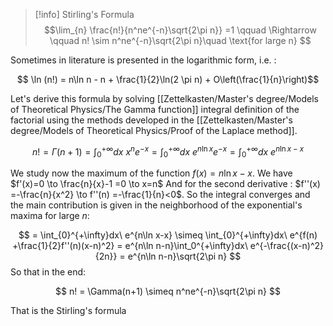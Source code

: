 >[!info] Stirling's Formula
> $$\lim_{n} \frac{n!}{n^ne^{-n}\sqrt{2\pi n}} =1 \qquad \Rightarrow \qquad n! \sim n^ne^{-n}\sqrt{2\pi n}\quad \text{for large n} $$

Sometimes in literature is presented in the logarithmic form, i.e. :

$$ \ln (n!) = n\ln n - n + \frac{1}{2}\ln(2 \pi n) + O\left(\frac{1}{n}\right)$$

Let's derive this formula by solving [[Zettelkasten/Master's degree/Models of Theoretical Physics/The Gamma function]] integral definition of the factorial using the methods developed in the [[Zettelkasten/Master's degree/Models of Theoretical Physics/Proof of the Laplace method]].

$$ n! = \Gamma(n+1)= \int_{0}^{+\infty}dx\ x^{n} e^{-x} = \int_{0}^{+\infty}dx\ e^{n\ln x} e^{-x} =  \int_{0}^{+\infty}dx\ e^{n\ln x-x}   $$

We study now the maximum of the function $f(x) = n\ln x-x$. We have $f'(x)=0 \to \frac{n}{x}-1 =0 \to x=n$
And for the second derivative : $f''(x) =-\frac{n}{x^2} \to f''(n) =-\frac{1}{n}<0$.
So the integral converges and the main contribution is given in the neighborhood of the exponential's maxima for large $n$:

$$ = \int_{0}^{+\infty}dx\ e^{n\ln x-x} \simeq \int_{0}^{+\infty}dx\ e^{f(n) +\frac{1}{2}f''(n)(x-n)^2} = e^{n\ln n-n}\int_0^{+\infty}dx\  e^{-\frac{(x-n)^2}{2n}} = e^{n\ln n-n}\sqrt{2\pi n} $$ 
So that in the end:

$$ n! = \Gamma(n+1) \simeq n^ne^{-n}\sqrt{2\pi n}  $$

That is the Stirling's formula